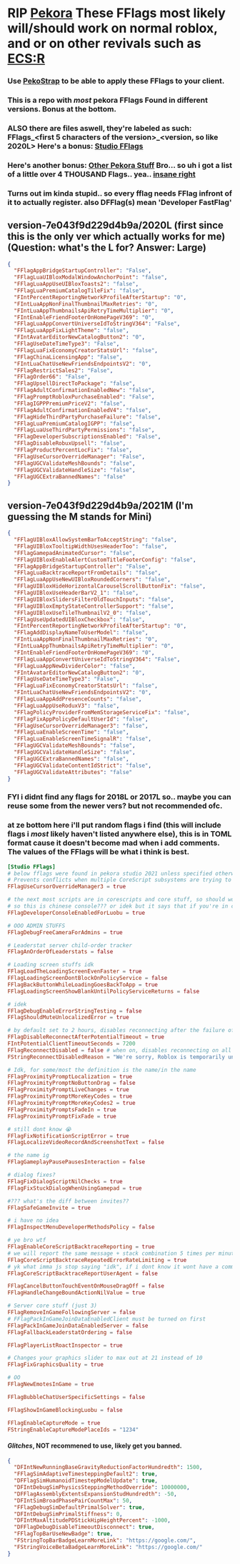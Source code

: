 # RIP [Pekora](https://pekora.zip) These FFlags most likely will/should work on normal roblox, and or on other revivals such as [ECS:R](https://ecsr.io/auth/home)
### Use [PekoStrap](https://github.com/WindowsMI/pekoStrap) to be able to apply these FFlags to your client.
### This is a repo with *most* pekora FFlags Found in different versions. Bonus at the bottom.
### ALSO there are files aswell, they're labeled as such: FFlags_<first 5 characters of the version>_<version, so like 2020L> Here's a bonus: [Studio FFlags](Studio%20FFlags.md)
### Here's another bonus: [Other Pekora Stuff](Other.md) Bro... so uh i got a list of a little over 4 THOUSAND Flags.. yea.. [insane right](InsanityFlags.md)
### Turns out im kinda stupid.. so every fflag needs FFlag infront of it to actually register. also DFFlag(s) mean 'Developer FastFlag'

## version-7e043f9d229d4b9a/2020L (first since this is the only ver which actually works for me) (Question: what's the L for? Answer: Large)
```json
{
  "FFlagAppBridgeStartupController": "False",
  "FFlagLuaUIBloxModalWindowAnchorPoint": "false",
  "FFlagLuaAppUseUIBloxToasts2": "false",
  "FFlagLuaPremiumCatalogTileFix": "false",
  "FIntPercentReportingNetworkProfileAfterStartup": "0",
  "FIntLuaAppNonFinalThumbnailMaxRetries": "0",
  "FIntLuaAppThumbnailsApiRetryTimeMultiplier": "0",
  "FIntEnableFriendFooterOnHomePageV369": "0",
  "FFlagLuaAppConvertUniverseIdToStringV364": "False",
  "FFlagLuaAppFixLightTheme": "false",
  "FIntAvatarEditorNewCatalogButton2": "0",
  "FFlagUseDateTimeType3": "False",
  "FFlagLuaFixEconomyCreatorStatsUrl": "false",
  "FFlagChinaLicensingApp": "False",
  "FIntLuaChatUseNewFriendsEndpointsV2": "0",
  "FFlagRestrictSales2": "False",
  "FFlagOrder66": "False",
  "FFlagUpsellDirectToPackage": "false",
  "FFlagAdultConfirmationEnabledNew": "false",
  "FFlagPromptRobloxPurchaseEnabled": "False",
  "FFlagIGPPPremiumPriceV2": "false",
  "FFlagAdultConfirmationEnabledV4": "false",
  "FFlagHideThirdPartyPurchaseFailure": "false",
  "FFlagLuaPremiumCatalogIGPP": "false",
  "FFlagLuaUseThirdPartyPermissions": "false",
  "FFlagDeveloperSubscriptionsEnabled": "False",
  "FFlagDisableRobuxUpsell": "false",
  "FFlagProductPercentLocFix": "false",
  "FFlagUseCursorOverrideManager": "False",
  "FFlagUGCValidateMeshBounds": "false",
  "FFlagUGCValidateHandleSize": "false",
  "FFlagUGCExtraBannedNames": "false"
}
```
## version-7e043f9d229d4b9a/2021M (I'm guessing the M stands for Mini)
```json
{
  "FFlagUIBloxAllowSystemBarToAcceptString": "false",
  "FFlagUIBloxTooltipWidthUsesHeaderToo": "false",
  "FFlagGamepadAnimatedCursor": "false",
  "FFlagUIBloxEnableAlertCustomTitleFooterConfig": "false",
  "FFlagAppBridgeStartupController": "False",
  "FFlagLuaBacktraceReportFromDetails": "false",
  "FFlagLuaAppUseNewUIBloxRoundedCorners": "false",
  "FFlagUIBloxHideHorizontalCarouselScrollButtonFix": "false",
  "FFlagUIBloxUseHeaderBarV2_1": "false",
  "FFlagUIBloxSlidersFilterOldTouchInputs": "false",
  "FFlagUIBloxEmptyStateControllerSupport": "false",
  "FFlagUIBloxUseTileThumbnailV2_0": "false",
  "FFlagUseUpdatedUIBloxCheckbox": "false",
  "FIntPercentReportingNetworkProfileAfterStartup": "0",
  "FFlagAddDisplayNameToUserModel": "false",
  "FIntLuaAppNonFinalThumbnailMaxRetries": "0",
  "FIntLuaAppThumbnailsApiRetryTimeMultiplier": "0",
  "FIntEnableFriendFooterOnHomePageV369": "0",
  "FFlagLuaAppConvertUniverseIdToStringV364": "False",
  "FFlagLuaAppNewDividerColor": "false",
  "FIntAvatarEditorNewCatalogButton2": "0",
  "FFlagUseDateTimeType3": "False",
  "FFlagLuaFixEconomyCreatorStatsUrl": "false",
  "FIntLuaChatUseNewFriendsEndpointsV2": "0",
  "FFlagLuaAppAddPresenceCounts": "false",
  "FFlagLuaAppUseRoduxV3": "false",
  "FFlagPolicyProviderFromMemStorageServiceFix": "false",
  "FFlagFixAppPolicyDefaultUserId": "false",
  "FFlagUseCursorOverrideManager3": "false",
  "FFlagLuaEnableScreenTime": "false",
  "FFlagLuaEnableScreenTimeSignalR": "false",
  "FFlagUGCValidateMeshBounds": "false",
  "FFlagUGCValidateHandleSize": "false",
  "FFlagUGCExtraBannedNames": "false",
  "FFlagUGCValidateContentIdStrict": "false",
  "FFlagUGCValidateAttributes": "false"
}
```

### FYI i didnt find any flags for 2018L or 2017L so.. maybe you can reuse some from the newer vers? but not recommended ofc.

### at ze bottom here i'll put random flags i find (this will include flags i *most* likely haven't listed anywhere else), this is in TOML format cause it doesn't become mad when i add comments. The values of the FFlags will be what i think is best.
```toml
[Studio FFlags]
# below fflags were found in pekora studio 2021 unless specified otherwise
# Prevents conflicts when multiple CoreScript subsystems are trying to override the mouse cursor at the same time.
FFlagUseCursorOverrideManager3 = true

# the next most scripts are in corescripts and core stuff, so should work on the client.
# so this is chinese console??? or idek but it says that if you're in china it's disabled so idk
FFlagDeveloperConsoleEnabledForLuobu = true

# OOO ADMIN STUFFS
FFlagDebugFreeCameraForAdmins = true

# Leaderstat server child-order tracker
FFlagAnOrderOfLeaderstats = false

# Loading screen stuffs idk
FFlagLoadTheLoadingScreenEvenFaster = true
FFlagLoadingScreenDontBlockOnPolicyService = false
FFlagBackButtonWhileLoadingGoesBackToApp = true
FFlagLoadingScreenShowBlankUntilPolicyServiceReturns = false

# idek
FFlagDebugEnableErrorStringTesting = false
FFlagShouldMuteUnlocalizedError = true

# by default set to 2 hours, disables reconnecting after the failure of first try
FFlagDisableReconnectAfterPotentialTimeout = true
FIntPotentialClientTimeoutSeconds = 7200
FFlagReconnectDisabled = false # when on, disables reconnecting on all errors
FStringReconnectDisabledReason = "We're sorry, Roblox is temporarily unavailable.  Please try again later." # or whatever u want to set it to

# Idk, for some/most the definition is the name/in the name
FFlagProximityPromptLocalization = true
FFlagProximityPromptNoButtonDrag = false
FFlagProximityPromptLiveChanges = true
FFlagProximityPromptMoreKeyCodes = true
FFlagProximityPromptMoreKeyCodes2 = true
FFlagProximityPromptsFadeIn = true
FFlagProximityPromptFixFade = true

# still dont know 😭
FFlagFixNotificationScriptError = true
FFlagLocalizeVideoRecordAndScreenshotText = false

# the name ig
FFlagGameplayPausePausesInteraction = false

# dialog fixes?
FFlagFixDialogScriptNilChecks = true
FFlagFixStuckDialogWhenUsingGamepad = true

#??? what's the diff between invites??
FFlagSafeGameInvite = true

# i have no idea
FFlagInspectMenuDeveloperMethodsPolicy = false

# ye bro wtf
FFlagEnableCoreScriptBacktraceReporting = true
# we will report the same message + stack combination 5 times per minute, and ignore subsequent occurrences
FFlagCoreScriptBacktraceRepeatedErrorRateLimiting = true
# yk what imma js stop saying "idk", if i dont know it wont have a comment
FFlagCoreScriptBacktraceReportUserAgent = false

FFlagCancelButtonTouchEventOnMouseDragOff = false
FFlagHandleChangeBoundActionNilValue = true

# Server core stuff (just 3)
FFlagRemoveInGameFollowingServer = false
# FFlagPackInGameJoinDataEnabledClient must be turned on first
FFlagPackInGameJoinDataEnabledServer = false
FFlagFallbackLeaderstatOrdering = false

FFlagPlayerListRoactInspector = true

# Changes your graphics slider to max out at 21 instead of 10
FFlagFixGraphicsQuality = true

# OO
FFlagNewEmotesInGame = true

FFlagBubbleChatUserSpecificSettings = false

FFlagShowInGameBlockingLuobu = false

FFlagEnableCaptureMode = true
FStringEnableCaptureModePlaceIds = "1234"


```

#### *Glitches*, NOT recommened to use, likely get you banned.
```json
{
  "DFIntNewRunningBaseGravityReductionFactorHundredth": 1500,
  "FFlagSimAdaptiveTimesteppingDefault2": true,
  "DFFlagSimHumanoidTimestepModelUpdate": true,
  "DFIntDebugSimPhysicsSteppingMethodOverride": 10000000,
  "DFFlagAssemblyExtentsExpansionStudHundredth": -50,
  "DFIntSimBroadPhasePairCountMax": 50,
  "FFlagDebugSimDefaultPrimalSolver": true,
  "DFIntDebugSimPrimalStiffness": 0,
  "DFIntMaxAltitudePDStickHipHeightPercent": -1000,
  "DFFlagDebugDisableTimeoutDisconnect": true,
  "FFlagTopBarUseNewBadge": true,
  "FStringTopBarBadgeLearnMoreLink": "https://google.com/",
  "FStringVoiceBetaBadgeLearnMoreLink": "https://google.com/"
}
```
